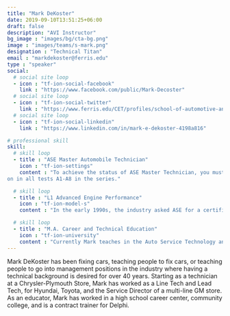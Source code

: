 ```yaml
---
title: "Mark DeKoster"
date: 2019-09-10T13:51:25+06:00
draft: false
description: "AVI Instructor"
bg_image : "images/bg/cta-bg.png"
image : "images/teams/s-mark.png"
designation : "Technical Titan"
email : "markdekoster@ferris.edu"
type : "speaker"
social:
  # social site loop
  - icon : "tf-ion-social-facebook"
    link : "https://www.facebook.com/public/Mark-Decoster"
  # social site loop
  - icon : "tf-ion-social-twitter"
    link : "https://www.ferris.edu/CET/profiles/school-of-automotive-and-heavy-equipment/mark-dekoster.html"
  # social site loop
  - icon : "tf-ion-social-linkedin"
    link : "https://www.linkedin.com/in/mark-e-dekoster-4198a816"

# professional skill
skill:
  # skill loop
  - title : "ASE Master Automobile Technician"
    icon : "tf-ion-settings"
    content : "To achieve the status of ASE Master Technician, you must achieve certificati
on in all tests A1-A8 in the series."

  # skill loop
  - title : "L1 Advanced Engine Performance"
    icon : "tf-ion-model-s"
    content : "In the early 1990s, the industry asked ASE for a certification test to address the enhanced I/M emissions initiatives of that time. The Advanced Engine Performance Specialist (L1) Test answered that call by measuring the knowledge needed to diagnose emission failures and driveability problems on computer-controlled engine systems."

  # skill loop
  - title : "M.A. Career and Technical Education"
    icon : "tf-ion-university"
    content : "Currently Mark teaches in the Auto Service Technology and the Automotive Management Programs at Ferris State University."
---
```


Mark DeKoster has been fixing cars, teaching people to fix cars, or teaching people to go into management positions in the industry where having a technical background is desired for over 40 years. Starting as a technician at a Chrysler-Plymouth Store, Mark has worked as a Line Tech and Lead Tech, for Hyundai, Toyota, and the Service Director of a multi-line GM store. As an educator, Mark has worked in a high school career center, community college, and is a contract trainer for Delphi.
